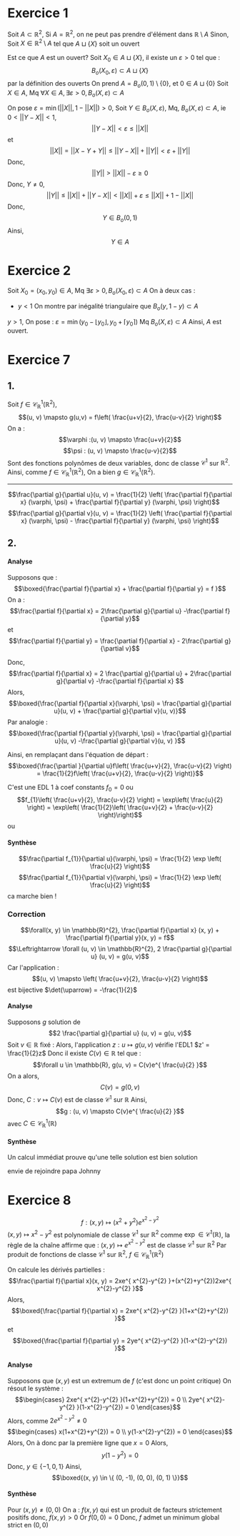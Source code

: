 # Exercice 1
Soit $A \subset \mathbb{R}^{2}$, 
Si $A = \mathbb{R}^{2}$, on ne peut pas prendre d'élément dans $\mathbb{R} \setminus A$
Sinon,
Soit $X \in \mathbb{R}^{2} \setminus A$ tel que $A \sqcup \{ X \}$ soit un ouvert

Est ce que $A$ est un ouvert?
Soit $X_{0} \in A \sqcup \{ X \}$, 
il existe un $\varepsilon>0$ tel que : 
$$B_{o}(X_{0}, \varepsilon) \subset A \sqcup \{ X \}$$
par la définition des ouverts
On prend 
$A = B_{o}(0, 1) \setminus \{ 0 \}$, et $0 \in A \sqcup \{ 0 \}$
Soit $X \in A$, 
Mq $\forall X \in A, \exists \varepsilon > 0, B_{o}(X, \varepsilon) \subset A$

On pose $\varepsilon = \min(\left|\left| X \right|\right|, 1- \left|\left| X \right|\right|)>0$, 
Soit $Y \in B_{o}(X, \varepsilon)$, 
Mq, $B_{o}(X, \varepsilon) \subset A$, ie $0 < \left|\left| Y-X \right|\right| < 1$, 
$$\left|\left| Y - X \right|\right| <  \varepsilon \leq \left|\left| X \right|\right| $$
et 
$$\left|\left| X \right|\right| = \left|\left| X-Y+Y \right|\right| \leq \left|\left| Y-X \right|\right| + \left|\left| Y \right|\right| < \varepsilon + \left|\left| Y \right|\right| $$ Donc, 
$$\left|\left| Y \right|\right| > \left|\left| X \right|\right| - \varepsilon \geq 0$$
Donc, $Y \neq 0$,
$$\left|\left| Y \right|\right| \leq \left|\left| X \right|\right| + \left|\left| Y-X \right|\right| < \left|\left| X \right|\right| + \varepsilon \leq \left|\left| X \right|\right| +1-\left|\left| X \right|\right| $$
Donc, 
$$Y \in B_{o}(0, 1)$$
Ainsi, 
$$Y \in A$$

# Exercice 2
Soit $X_{0} = (x_{0}, y_{0}) \in A$, 
Mq $\exists \varepsilon >0, B_{o}(X_{0}, \varepsilon) \subset A$
On à deux cas :
- $y < 1$
  On montre par inégalité triangulaire que $B_{o}(y, 1-y) \subset A$

$y >1$, 
On pose : $\varepsilon = \min(y_{0} - \left\lfloor y_{0} \right\rfloor, y_{0} + \left\lceil y_{0} \right\rceil)$
Mq $B_{o}(X, \varepsilon) \subset A$
Ainsi, $A$ est ouvert. 




# Exercice 7
## 1.
Soit $f \in \mathcal{C}_{\mathbb{R}}^{1}(\mathbb{R}^{2})$,
$$(u, v) \mapsto g(u,v) = f\left( \frac{u+v}{2}, \frac{u-v}{2} \right)$$
On a :
$$\varphi :(u, v) \mapsto \frac{u+v}{2}$$
$$\psi : (u, v) \mapsto \frac{u-v}{2}$$
Sont des fonctions polynômes de deux variables, donc de classe $\mathcal{C}^{1}$ sur $\mathbb{R}^{2}$. 
Ainsi, comme $f \in \mathcal{C}_{\mathbb{R}}^{1}(\mathbb{R}^{2})$,
On a bien $g \in \mathcal{C}_{\mathbb{R}}^{1}(\mathbb{R}^{2})$. 
___
$$\frac{\partial g}{\partial u}(u, v) = \frac{1}{2} \left( \frac{\partial f}{\partial x} (\varphi, \psi) + \frac{\partial f}{\partial y} (\varphi, \psi)  \right)$$
$$\frac{\partial g}{\partial v}(u, v) = \frac{1}{2} \left( \frac{\partial f}{\partial x} (\varphi, \psi) - \frac{\partial f}{\partial y} (\varphi, \psi)  \right)$$

## 2.
#### Analyse
Supposons que : 
$$\boxed{\frac{\partial f}{\partial x}  + \frac{\partial f}{\partial y} = f }$$
On a :
$$\frac{\partial f}{\partial x}  = 2\frac{\partial g}{\partial u} -\frac{\partial f}{\partial y}$$
et 
$$\frac{\partial f}{\partial y} = \frac{\partial f}{\partial x} - 2\frac{\partial g}{\partial v}$$

Donc, 
$$\frac{\partial f}{\partial x} = 2 \frac{\partial g}{\partial u} + 2\frac{\partial g}{\partial v} -\frac{\partial f}{\partial x} $$
Alors, 
$$\boxed{\frac{\partial f}{\partial x}(\varphi, \psi) = \frac{\partial g}{\partial u}(u, v) + \frac{\partial g}{\partial v}(u, v)}$$
Par analogie : 
$$\boxed{\frac{\partial f}{\partial y}(\varphi, \psi) = \frac{\partial g}{\partial u}(u, v) -\frac{\partial g}{\partial v}(u, v)  }$$

Ainsi, en remplaçant dans l'équation de départ :
$$\boxed{\frac{\partial }{\partial u}f\left( \frac{u+v}{2}, \frac{u-v}{2} \right)  = \frac{1}{2}f\left( \frac{u+v}{2}, \frac{u-v}{2} \right)}$$

C'est une EDL 1 à coef constants
$f_{0} = 0$
ou 
$$f_{1}\left( \frac{u+v}{2}, \frac{u-v}{2} \right) = \exp\left( \frac{u}{2} \right) = \exp\left( \frac{1}{2}\left( \frac{u+v}{2} + \frac{u-v}{2} \right)\right)$$
ou

#### Synthèse
$$\frac{\partial f_{1}}{\partial u}(\varphi, \psi) = \frac{1}{2} \exp \left( \frac{u}{2} \right)$$
$$\frac{\partial f_{1}}{\partial v}(\varphi, \psi) = \frac{1}{2} \exp \left( \frac{u}{2} \right)$$
ca marche bien !

### Correction
$$\forall(x, y) \in \mathbb{R}^{2}, \frac{\partial f}{\partial x} (x, y) + \frac{\partial f}{\partial y}(x, y) = f$$
$$\Leftrightarrow \forall (u, v) \in \mathbb{R}^{2}, 2 \frac{\partial g}{\partial u} (u, v) = g(u, v)$$
Car l'application : 
$$(u, v) \mapsto \left( \frac{u+v}{2}, \frac{u-v}{2} \right)$$
est bijective $\det(\uparrow) = -\frac{1}{2}$

#### Analyse
Supposons $g$ solution de 
$$2 \frac{\partial g}{\partial u} (u, v) = g(u, v)$$
Soit $v \in \mathbb{R}$ fixé :
Alors, l'application $z : u \mapsto g(u, v)$
vérifie l'EDL1 $z' = \frac{1}{2}z$
Donc il existe $C(v) \in \mathbb{R}$ tel que :
$$\forall u \in \mathbb{R}, g(u, v) = C(v)e^{ \frac{u}{2} }$$
On a alors, 
$$C(v) = g(0, v)$$
Donc, $C : v\mapsto C(v)$ est de classe $\mathcal{C}^{1}$ sur $\mathbb{R}$
Ainsi, 
$$g : (u, v) \mapsto C(v)e^{ \frac{u}{2} }$$
avec $C \in \mathcal{C}_{\mathbb{R}}^{1}(\mathbb{R})$

#### Synthèse
Un calcul immédiat prouve qu'une telle solution est bien solution

envie de rejoindre papa Johnny

# Exercice 8
$$f : (x, y) \mapsto (x^{2} + y^{2})e^{ x^{2}-y^{2} }$$
$(x, y) \mapsto x^{2}-y^{2}$ est polynomiale de classe $\mathcal{C}^{1}$ sur $\mathbb{R}^{2}$ comme $\exp \in \mathcal{C}^{1}(\mathbb{R})$, la règle de la chaîne affirme que : $(x, y) \mapsto e^{ x^{2}-y^{2} }$ est de classe $\mathcal{C}^{1}$ sur $\mathbb{R}^{2}$
Par produit de fonctions de classe $\mathcal{C}^{1}$ sur $\mathbb{R}^{2}$, $f \in \mathcal{C}_{\mathbb{R}}^{1}(\mathbb{R}^{2})$

On calcule les dérivés partielles : 
$$\frac{\partial f}{\partial x}(x, y) = 2xe^{ x^{2}-y^{2} }+(x^{2}+y^{2})2xe^{ x^{2}-y^{2} }$$
Alors, 
$$\boxed{\frac{\partial f}{\partial x} = 2xe^{ x^{2}-y^{2} }(1+x^{2}+y^{2}) }$$
et 
$$\boxed{\frac{\partial f}{\partial y} = 2ye^{ x^{2}-y^{2} }(1-x^{2}-y^{2}) }$$

#### Analyse
Supposons que $(x, y)$ est un extremum de $f$ (c'est donc un point critique)
On résout le système : 
$$\begin{cases}
2xe^{ x^{2}-y^{2} }(1+x^{2}+y^{2}) = 0 \\
2ye^{ x^{2}-y^{2} }(1-x^{2}-y^{2}) = 0
\end{cases}$$
Alors,  comme $2e^{ x^{2}-y^{2} } \neq 0$
$$\begin{cases}
x(1+x^{2}+y^{2}) = 0 \\
y(1-x^{2}-y^{2}) = 0
\end{cases}$$
Alors, 
On à donc par la première ligne que $x = 0$
Alors, 
$$y(1-y^{2}) = 0$$
Donc, $y \in \{ -1, 0, 1 \}$
Ainsi, 
$$\boxed{(x, y) \in \{ (0, -1), (0, 0), (0, 1) \}}$$

#### Synthèse
Pour $(x, y) \neq (0, 0)$
On a :
$f(x, y)$ qui est un produit de facteurs strictement positifs donc, $f(x, y) > 0$
Or $f(0, 0) = 0$ 
Donc, 
$f$ admet un minimum global strict en $(0, 0)$
